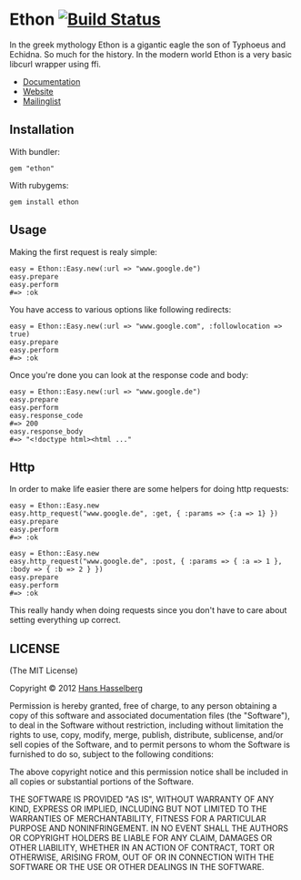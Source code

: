#  Ethon [![Build Status](https://secure.travis-ci.org/typhoeus/ethon.png?branch=master)](http://travis-ci.org/typhoeus/ethon)

In the greek mythology Ethon is a gigantic eagle the son of Typhoeus and Echidna. So much for the history.
In the modern world Ethon is a very basic libcurl wrapper using ffi.

* [Documentation](http://rubydoc.info/github/typhoeus/ethon)
* [Website](http://typhoeus.github.com/)
* [Mailinglist](http://groups.google.com/group/typhoeus)

## Installation

With bundler:

    gem "ethon"

With rubygems:

    gem install ethon

## Usage

Making the first request is realy simple:

    easy = Ethon::Easy.new(:url => "www.google.de")
    easy.prepare
    easy.perform
    #=> :ok

You have access to various options like following redirects:

    easy = Ethon::Easy.new(:url => "www.google.com", :followlocation => true)
    easy.prepare
    easy.perform
    #=> :ok

Once you're done you can look at the response code and body:

    easy = Ethon::Easy.new(:url => "www.google.de")
    easy.prepare
    easy.perform
    easy.response_code
    #=> 200
    easy.response_body
    #=> "<!doctype html><html ..."

## Http

In order to make life easier there are some helpers for doing http requests:

    easy = Ethon::Easy.new
    easy.http_request("www.google.de", :get, { :params => {:a => 1} })
    easy.prepare
    easy.perform
    #=> :ok

    easy = Ethon::Easy.new
    easy.http_request("www.google.de", :post, { :params => { :a => 1 }, :body => { :b => 2 } })
    easy.prepare
    easy.perform
    #=> :ok

This really handy when doing requests since you don't have to care about setting
everything up correct.

##  LICENSE

(The MIT License)

Copyright © 2012 [Hans Hasselberg](http://www.hans.io)

Permission is hereby granted, free of charge, to any person obtaining a
copy of this software and associated documentation files (the "Software"),
to deal in the Software without restriction, including without
limitation the rights to use, copy, modify, merge, publish, distribute,
sublicense, and/or sell copies of the Software, and to permit persons
to whom the Software is furnished to do so, subject to the following conditions:

The above copyright notice and this permission notice shall be included
in all copies or substantial portions of the Software.

THE SOFTWARE IS PROVIDED "AS IS", WITHOUT WARRANTY OF ANY KIND, EXPRESS
OR IMPLIED, INCLUDING BUT NOT LIMITED TO THE WARRANTIES OF MERCHANTABILITY,
FITNESS FOR A PARTICULAR PURPOSE AND NONINFRINGEMENT. IN NO EVENT SHALL
THE AUTHORS OR COPYRIGHT HOLDERS BE LIABLE FOR ANY CLAIM, DAMAGES OR
OTHER LIABILITY, WHETHER IN AN ACTION OF CONTRACT, TORT OR OTHERWISE,
ARISING FROM, OUT OF OR IN CONNECTION WITH THE SOFTWARE OR THE USE OR
OTHER DEALINGS IN THE SOFTWARE.
